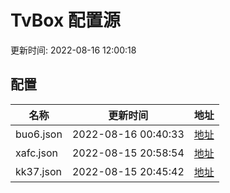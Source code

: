 
# TvBox 配置源

更新时间: 2022-08-16 12:00:18


## 配置

|   名称  | 更新时间  |地址  |
|  ----  | ----  |----  |
|  buo6.json | 2022-08-16 00:40:33 |[地址](https://box.okeybox.top/tv/buo6.json) |
|  xafc.json | 2022-08-15 20:58:54 |[地址](https://box.okeybox.top/tv/xafc.json) |
|  kk37.json | 2022-08-15 20:45:42 |[地址](https://box.okeybox.top/tv/kk37.json) |
  
    